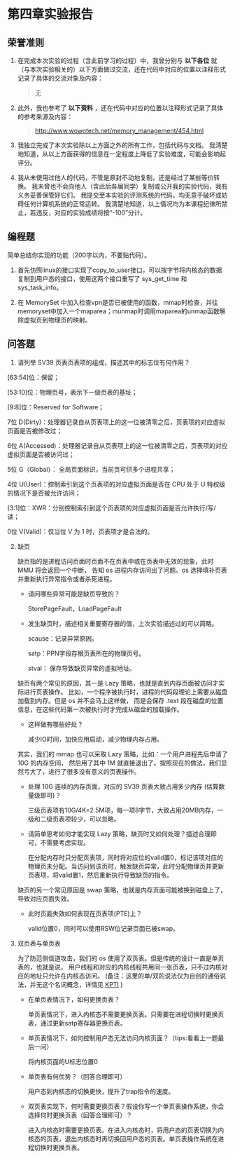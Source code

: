 # 第四章实验报告

## 荣誉准则

1. 在完成本次实验的过程（含此前学习的过程）中，我曾分别与 **以下各位** 就（与本次实验相关的）以下方面做过交流，还在代码中对应的位置以注释形式记录了具体的交流对象及内容：

   > 无

2. 此外，我也参考了 **以下资料** ，还在代码中对应的位置以注释形式记录了具体的参考来源及内容：

   > http://www.wowotech.net/memory_management/454.html

3. 我独立完成了本次实验除以上方面之外的所有工作，包括代码与文档。 我清楚地知道，从以上方面获得的信息在一定程度上降低了实验难度，可能会影响起评分。

4. 我从未使用过他人的代码，不管是原封不动地复制，还是经过了某些等价转换。 我未曾也不会向他人（含此后各届同学）复制或公开我的实验代码，我有义务妥善保管好它们。 我提交至本实验的评测系统的代码，均无意于破坏或妨碍任何计算机系统的正常运转。 我清楚地知道，以上情况均为本课程纪律所禁止，若违反，对应的实验成绩将按“-100”分计。

## 编程题

简单总结你实现的功能（200字以内，不要贴代码）。

1. 首先仿照linux的接口实现了copy_to_user接口，可以按字节将内核态的数据复制到用户态的接口，使用这两个接口重写了 sys_get_time 和 sys_task_info。

2. 在 MemorySet 中加入检查vpn是否已被使用的函数，mmap时检查，并往memoryset中加入一个maparea；munmap时调用maparea的unmap函数解除虚拟页到物理页的映射。

## 问答题

1. 请列举 SV39 页表页表项的组成，描述其中的标志位有何作用？

[63:54]位：保留；

[53:10]位：物理页号，表示下一级页表的基址；

[9:8]位：Reserved for Software；

7位 D(Dirty)：处理器记录自从页表项上的这一位被清零之后，页表项的对应虚拟页面是否被修改过；

6位 A(Accessed)：处理器记录自从页表项上的这一位被清零之后，页表项的对应虚拟页面是否被访问过；

5位 G（Global）： 全局页面标识，当前页可供多个进程共享；

4位 U(User)：控制索引到这个页表项的对应虚拟页面是否在 CPU 处于 U 特权级的情况下是否被允许访问；

[3:1]位：XWR：分别控制索引到这个页表项的对应虚拟页面是否允许执行/写/读；

0位 V(Valid)：仅当位 V 为 1 时，页表项才是合法的。

2. 缺页

   缺页指的是进程访问页面时页面不在页表中或在页表中无效的现象，此时 MMU 将会返回一个中断， 告知 os 进程内存访问出了问题。os 选择填补页表并重新执行异常指令或者杀死进程。

   - 请问哪些异常可能是缺页导致的？

     StorePageFault，LoadPageFault

   - 发生缺页时，描述相关重要寄存器的值，上次实验描述过的可以简略。

     scause：记录异常原因。

     satp：PPN字段存根页表所在的物理页号。

     stval： 保存导致缺页异常的虚拟地址。

   缺页有两个常见的原因，其一是 Lazy 策略，也就是直到内存页面被访问才实际进行页表操作。 比如，一个程序被执行时，进程的代码段理论上需要从磁盘加载到内存。但是 os 并不会马上这样做， 而是会保存 .text 段在磁盘的位置信息，在这些代码第一次被执行时才完成从磁盘的加载操作。

   - 这样做有哪些好处？

     减少IO时间，加快应用启动，减少物理内存占用。

   其实，我们的 mmap 也可以采取 Lazy 策略，比如：一个用户进程先后申请了 10G 的内存空间， 然后用了其中 1M 就直接退出了。按照现在的做法，我们显然亏大了，进行了很多没有意义的页表操作。

   - 处理 10G 连续的内存页面，对应的 SV39 页表大致占用多少内存 (估算数量级即可)？

     三级页表项有10G/4K=2.5M项，每一项8字节，大致占用20MB内存，一级和二级页表项较少，可以忽略。

   - 请简单思考如何才能实现 Lazy 策略，缺页时又如何处理？描述合理即可，不需要考虑实现。

     在分配内存时只分配页表项，同时将对应位的valid置0，标记该项对应的物理页未分配。当访问到该页时，触发缺页异常，此时分配物理页并更新页表项，将valid置1，然后重新执行导致缺页的指令。

   缺页的另一个常见原因是 swap 策略，也就是内存页面可能被换到磁盘上了，导致对应页面失效。

   - 此时页面失效如何表现在页表项(PTE)上？

     valid位置0，同时可以使用RSW位记录页面已被swap。

3. 双页表与单页表

   为了防范侧信道攻击，我们的 os 使用了双页表。但是传统的设计一直是单页表的，也就是说， 用户线程和对应的内核线程共用同一张页表，只不过内核对应的地址只允许在内核态访问。 (备注：这里的单/双的说法仅为自创的通俗说法，并无这个名词概念，详情见 [KPTI](https://en.wikipedia.org/wiki/Kernel_page-table_isolation) )

   - 在单页表情况下，如何更换页表？

     单页表情况下，进入内核态不需要更换页表。只需要在进程切换时更换页表，通过更新satp寄存器更换页表。

   - 单页表情况下，如何控制用户态无法访问内核页面？（tips:看看上一题最后一问）

     将内核页面的U标志位置0

   - 单页表有何优势？（回答合理即可）

     用户态到内核态的切换更快，提升了trap指令的速度。

   - 双页表实现下，何时需要更换页表？假设你写一个单页表操作系统，你会选择何时更换页表（回答合理即可）？

     进入内核态时需要更换页表。在进入内核态时，将用户态的页表切换为内核态的页表，退出内核态时再切换回用户态的页表。单页表操作系统在进程切换时更换页表。